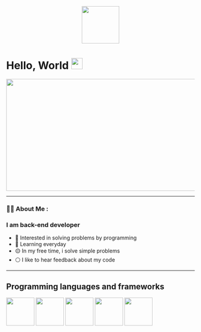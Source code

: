 <head>
  <link rel="stylesheet" href="https://cdn.jsdelivr.net/gh/devicons/devicon@v2.15.1/devicon.min.css">
  </head>

<div id="header" align="center">
  <img src="https://media.giphy.com/media/jdPMeyv9rn0hZHh8n9/giphy.gif" width="100"/>
</div>
<h1>
  Hello, World
  <img src="https://media.giphy.com/media/hvRJCLFzcasrR4ia7z/giphy.gif" width="30px"/>
</h1>
<div align="center">
  <img src="https://images7.alphacoders.com/122/1228014.png" width="600" height="300"/>
</div>

------
### :woman_technologist: About Me :
### I am back-end developer
- 🔴 Interested in solving problems by programming
- 🔵 Learning everyday
- 🟡 In my free time, i solve simple problems 
- ⚪ I like to hear feedback about my code

------
## Programming languages and frameworks
<div style="display=inline">
<img src="https://cdn.jsdelivr.net/gh/devicons/devicon/icons/python/python-original.svg" width="75px" />
<img src="https://www.pngkey.com/png/detail/98-985032_flask-logo-flask-python-icon.png" width="75px" height="75px">
<img src="https://cdn.jsdelivr.net/gh/devicons/devicon/icons/html5/html5-original.svg" width="75px"/>
<img src="https://cdn.jsdelivr.net/gh/devicons/devicon/icons/css3/css3-original.svg" width="75px"/>
<img src="https://cdn.jsdelivr.net/gh/devicons/devicon/icons/javascript/javascript-original.svg" width="75px"/>
</div>




<!--
**MohamedTalaat-Coder/MohamedTalaat-Coder** is a ✨ _special_ ✨ repository because its `README.md` (this file) appears on your GitHub profile.

Here are some ideas to get you started:

- 🔭 I’m currently working on ...
- 🌱 I’m currently learning ...
- 👯 I’m looking to collaborate on ...
- 🤔 I’m looking for help with ...
- 💬 Ask me about ...
- 📫 How to reach me: ...
- 😄 Pronouns: ...
- ⚡ Fun fact: ...
-->

